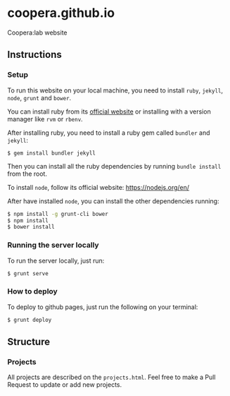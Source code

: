 # coopera.github.io

Coopera:lab website

## Instructions

### Setup

To run this website on your local machine, you need to install `ruby`, `jekyll`, `node`, `grunt` and `bower`.

You can install ruby from its [official website](https://www.ruby-lang.org/en/) or installing with a version manager like `rvm` or `rbenv`.

After installing ruby, you need to install a ruby gem called `bundler` and `jekyll`:

```
$ gem install bundler jekyll
```
Then you can install all the ruby dependencies by running `bundle install` from the root.

To install `node`, follow its official website: https://nodejs.org/en/

After have installed `node`, you can install the other dependencies running:

```bash
$ npm install -g grunt-cli bower
$ npm install
$ bower install
```

### Running the server locally

To run the server locally, just run:
```bash
$ grunt serve
```

### How to deploy

To deploy to github pages, just run the following on your terminal:

```bash
$ grunt deploy
```

## Structure

### Projects

All projects are described on the `projects.html`. Feel free to make a Pull Request to update or add new projects.
